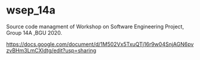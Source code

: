 # wsep_14a
Source code managment of Workshop on Software Engineering Project, Group 14A ,BGU 2020.

https://docs.google.com/document/d/1M502Vx5TxuQTj16r9w04SnjAGN6pvzvBHm3LmCXldtg/edit?usp=sharing
